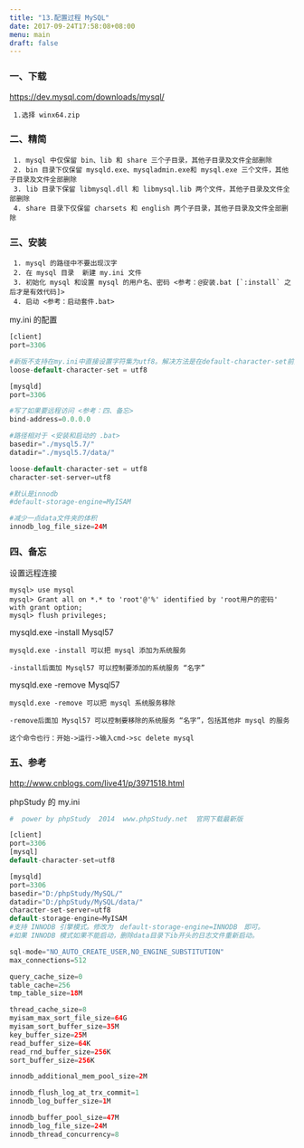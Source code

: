 ```yaml
---
title: "13.配置过程 MySQL"
date: 2017-09-24T17:58:08+08:00
menu: main
draft: false
---
```



### 一、下载

https://dev.mysql.com/downloads/mysql/

     1.选择 winx64.zip


### 二、精简

     1. mysql 中仅保留 bin、lib 和 share 三个子目录，其他子目录及文件全部删除
     2. bin 目录下仅保留 mysqld.exe、mysqladmin.exe和 mysql.exe 三个文件，其他子目录及文件全部删除
     3. lib 目录下保留 libmysql.dll 和 libmysql.lib 两个文件，其他子目录及文件全部删除
     4. share 目录下仅保留 charsets 和 english 两个子目录，其他子目录及文件全部删除


### 三、安装

     1. mysql 的路径中不要出现汉字
     2. 在 mysql 目录  新建 my.ini 文件
     3. 初始化 mysql 和设置 mysql 的用户名、密码 <参考：@安装.bat [`:install` 之后才是有效代码]>
     4. 启动 <参考：启动套件.bat>

my.ini 的配置

```php
[client]
port=3306

#新版不支持在my.ini中直接设置字符集为utf8。解决方法是在default-character-set前面加上loose-
loose-default-character-set = utf8

[mysqld]
port=3306

#写了如果要远程访问 <参考：四、备忘>
bind-address=0.0.0.0

#路径相对于 <安装和启动的 .bat>
basedir="./mysql5.7/"
datadir="./mysql5.7/data/"

loose-default-character-set = utf8
character-set-server=utf8

#默认是innodb
#default-storage-engine=MyISAM

#减少一点data文件夹的体积
innodb_log_file_size=24M
```


### 四、备忘

设置远程连接

    mysql> use mysql
    mysql> Grant all on *.* to 'root'@'%' identified by 'root用户的密码' with grant option;
    mysql> flush privileges;

mysqld.exe -install Mysql57

    mysqld.exe -install 可以把 mysql 添加为系统服务

    -install后面加 Mysql57 可以控制要添加的系统服务 “名字”

mysqld.exe -remove Mysql57

    mysqld.exe -remove 可以把 mysql 系统服务移除

    -remove后面加 Mysql57 可以控制要移除的系统服务 “名字”，包括其他非 mysql 的服务

    这个命令也行：开始->运行->输入cmd->sc delete mysql


### 五、参考
http://www.cnblogs.com/live41/p/3971518.html

phpStudy 的 my.ini
```php
#  power by phpStudy  2014  www.phpStudy.net  官网下载最新版

[client]
port=3306
[mysql]
default-character-set=utf8

[mysqld]
port=3306
basedir="D:/phpStudy/MySQL/"
datadir="D:/phpStudy/MySQL/data/"
character-set-server=utf8
default-storage-engine=MyISAM
#支持 INNODB 引擎模式。修改为　default-storage-engine=INNODB　即可。
#如果 INNODB 模式如果不能启动，删除data目录下ib开头的日志文件重新启动。

sql-mode="NO_AUTO_CREATE_USER,NO_ENGINE_SUBSTITUTION"
max_connections=512

query_cache_size=0
table_cache=256
tmp_table_size=18M

thread_cache_size=8
myisam_max_sort_file_size=64G
myisam_sort_buffer_size=35M
key_buffer_size=25M
read_buffer_size=64K
read_rnd_buffer_size=256K
sort_buffer_size=256K

innodb_additional_mem_pool_size=2M

innodb_flush_log_at_trx_commit=1
innodb_log_buffer_size=1M

innodb_buffer_pool_size=47M
innodb_log_file_size=24M
innodb_thread_concurrency=8
```
